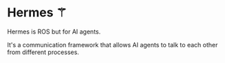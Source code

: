 # Hermes ⚚

Hermes is ROS but for AI agents. 

It's a communication framework that allows AI agents to talk to each other from different processes.
